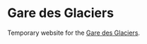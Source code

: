 # Gare des Glaciers

Temporary website for the [Gare des Glaciers](https://www.garedesglaciers.com).
